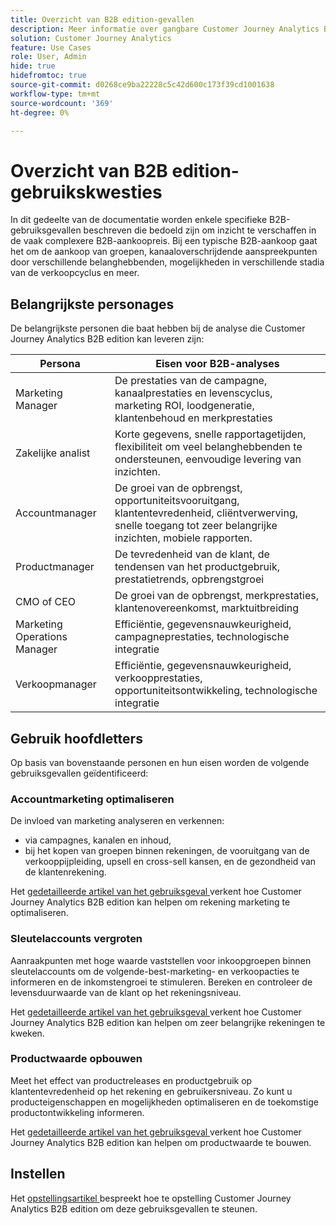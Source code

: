 ```yaml
---
title: Overzicht van B2B edition-gevallen
description: Meer informatie over gangbare Customer Journey Analytics B2B edition-gebruiksgevallen
solution: Customer Journey Analytics
feature: Use Cases
role: User, Admin
hide: true
hidefromtoc: true
source-git-commit: d0268ce9ba22228c5c42d600c173f39cd1001638
workflow-type: tm+mt
source-wordcount: '369'
ht-degree: 0%

---
```


# Overzicht van B2B edition-gebruikskwesties

In dit gedeelte van de documentatie worden enkele specifieke B2B-gebruiksgevallen beschreven die bedoeld zijn om inzicht te verschaffen in de vaak complexere B2B-aankoopreis. Bij een typische B2B-aankoop gaat het om de aankoop van groepen, kanaaloverschrijdende aanspreekpunten door verschillende belanghebbenden, mogelijkheden in verschillende stadia van de verkoopcyclus en meer.


## Belangrijkste personages

De belangrijkste personen die baat hebben bij de analyse die Customer Journey Analytics B2B edition kan leveren zijn:

| Persona | Eisen voor B2B-analyses |
|---|---|
| Marketing Manager | De prestaties van de campagne, kanaalprestaties en levenscyclus, marketing ROI, loodgeneratie, klantenbehoud en merkprestaties |
| Zakelijke analist | Korte gegevens, snelle rapportagetijden, flexibiliteit om veel belanghebbenden te ondersteunen, eenvoudige levering van inzichten. |
| Accountmanager | De groei van de opbrengst, opportuniteitsvooruitgang, klantentevredenheid, cliëntverwerving, snelle toegang tot zeer belangrijke inzichten, mobiele rapporten. |
| Productmanager | De tevredenheid van de klant, de tendensen van het productgebruik, prestatietrends, opbrengstgroei |
| CMO of CEO | De groei van de opbrengst, merkprestaties, klantenovereenkomst, marktuitbreiding |
| Marketing Operations Manager | Efficiëntie, gegevensnauwkeurigheid, campagneprestaties, technologische integratie |
| Verkoopmanager | Efficiëntie, gegevensnauwkeurigheid, verkoopprestaties, opportuniteitsontwikkeling, technologische integratie |


## Gebruik hoofdletters

Op basis van bovenstaande personen en hun eisen worden de volgende gebruiksgevallen geïdentificeerd:

### Accountmarketing optimaliseren

De invloed van marketing analyseren en verkennen:

- via campagnes, kanalen en inhoud,
- bij het kopen van groepen binnen rekeningen, de vooruitgang van de verkooppijpleiding, upsell en cross-sell kansen, en de gezondheid van de klantenrekening.

Het [ gedetailleerde artikel van het gebruiksgeval ](optimize-account-marketing.md) verkent hoe Customer Journey Analytics B2B edition kan helpen om rekening marketing te optimaliseren.

### Sleutelaccounts vergroten

Aanraakpunten met hoge waarde vaststellen voor inkoopgroepen binnen sleutelaccounts om de volgende-best-marketing- en verkoopacties te informeren en de inkomstengroei te stimuleren. Bereken en controleer de levensduurwaarde van de klant op het rekeningsniveau.

Het [ gedetailleerde artikel van het gebruiksgeval ](grow-key-accounts.md) verkent hoe Customer Journey Analytics B2B edition kan helpen om zeer belangrijke rekeningen te kweken.

### Productwaarde opbouwen

Meet het effect van productreleases en productgebruik op klantentevredenheid op het rekening en gebruikersniveau. Zo kunt u producteigenschappen en mogelijkheden optimaliseren en de toekomstige productontwikkeling informeren.

Het [ gedetailleerde artikel van het gebruiksgeval ](build-product-value.md) verkent hoe Customer Journey Analytics B2B edition kan helpen om productwaarde te bouwen.


## Instellen

Het [ opstellingsartikel ](setup.md) bespreekt hoe te opstelling Customer Journey Analytics B2B edition om deze gebruiksgevallen te steunen.
